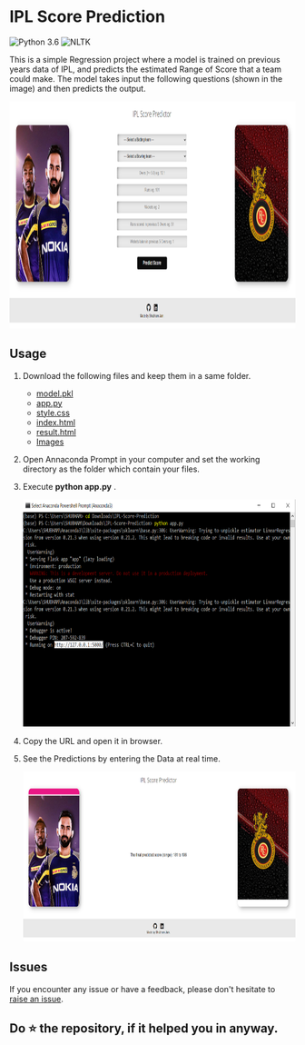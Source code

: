 # IPL Score Prediction
![Python 3.6](https://img.shields.io/badge/Python-3.6-brightgreen.svg) ![NLTK](https://img.shields.io/badge/Library-sklearn-orange.svg)

This is a simple Regression project where a model is trained on previous years data of IPL, and predicts the estimated Range of Score that a team could make. The model takes input the following questions (shown in the image) and then predicts the output.

<img src="https://raw.githubusercontent.com/shubhamjain02/IPL-Score-Predictor/master/Readme-Resources/Capture.PNG" width="1000" height="400">

## Usage

1. Download the following files and keep them in a same folder.
    *  [model.pkl](https://github.com/shubhamjain02/IPL-Score-Predictor/blob/master/model.pkl)
    *  [app.py](https://github.com/shubhamjain02/IPL-Score-Predictor/blob/master/app.py)
    *  [style.css](https://github.com/shubhamjain02/IPL-Score-Predictor/blob/master/static/style.css)
    *  [index.html](https://github.com/shubhamjain02/IPL-Score-Predictor/blob/master/templates/index.html)
    *  [result.html](https://github.com/shubhamjain02/IPL-Score-Predictor/blob/master/templates/result.html)
    *  [Images](https://github.com/shubhamjain02/IPL-Score-Predictor/tree/master/static)

2. Open Annaconda Prompt in your computer and set the working directory as the folder which contain your files.

3. Execute **python app.py** .

      <img src="https://raw.githubusercontent.com/shubhamjain02/IPL-Score-Predictor/master/Readme-Resources/ss1.PNG" width="500" height="400">

4. Copy the URL and open it in browser.

5. See the Predictions by entering the Data at real time. 

   <img src="https://raw.githubusercontent.com/shubhamjain02/IPL-Score-Predictor/master/Readme-Resources/Capture1.PNG" width="800" height="300">

## Issues

If you encounter any issue or have a feedback, please don't hesitate to [raise an issue](https://github.com/shubhamjain02/Machine-Learning-Projects/issues).


## **Do ⭐ the repository, if it helped you in anyway.**
